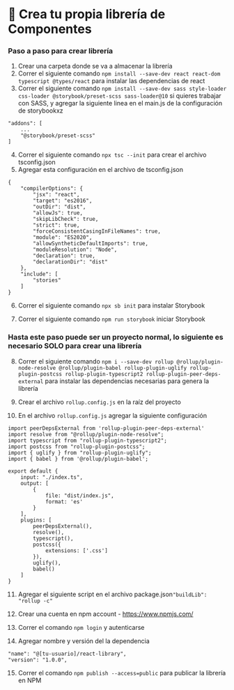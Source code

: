 # 📘 Crea tu propia librería de Componentes

### Paso a paso para crear librería

1. Crear una carpeta donde se va a almacenar la librería
2. Correr el siguiente comando ```npm install --save-dev react react-dom typescript @types/react``` para instalar las dependencias de react
3. Correr el siguiente comando ```npm install --save-dev sass style-loader css-loader @storybook/preset-scss sass-loader@10``` si quieres trabajar con SASS, y agregar la siguiente linea en el main.js de la configuración de storybookxz
```
"addons": [
    ...
    "@storybook/preset-scss"
]
```
4. Correr el siguiente comando ```npx tsc --init``` para crear el archivo tsconfig.json
5. Agregar esta configuración en el archivo de tsconfig.json

```
{
    "compilerOptions": {
        "jsx": "react",
        "target": "es2016",
        "outDir": "dist",
        "allowJs": true,
        "skipLibCheck": true,
        "strict": true,
        "forceConsistentCasingInFileNames": true,
        "module": "ES2020",
        "allowSyntheticDefaultImports": true,
        "moduleResolution": "Node",
        "declaration": true,
        "declarationDir": "dist"
    },
    "include": [
        "stories"
    ]
}
```

6. Correr el siguiente comando ```npx sb init``` para instalar Storybook

7. Correr el siguiente comando ```npm run storybook``` iniciar Storybook

### Hasta este paso puede ser un proyecto normal, lo siguiente es necesario SOLO para crear una librería

8.  Correr el siguiente comando ```npm i --save-dev rollup @rollup/plugin-node-resolve @rollup/plugin-babel rollup-plugin-uglify rollup-plugin-postcss rollup-plugin-typescript2 rollup-plugin-peer-deps-external``` 
para instalar las dependencias necesarias para genera la librería 

9. Crear el archivo ```rollup.config.js``` en la raíz del proyecto

10. En el archivo ```rollup.config.js``` agregar la siguiente configuración
```
import peerDepsExternal from 'rollup-plugin-peer-deps-external'
import resolve from "@rollup/plugin-node-resolve";
import typescript from "rollup-plugin-typescript2";
import postcss from "rollup-plugin-postcss";
import { uglify } from "rollup-plugin-uglify";
import { babel } from '@rollup/plugin-babel';

export default {
    input: "./index.ts",
    output: [
        {
            file: "dist/index.js",
            format: 'es'
        }
    ],
    plugins: [
        peerDepsExternal(),
        resolve(),
        typescript(),
        postcss({
            extensions: ['.css']
        }),
        uglify(),
        babel()
    ]
}
```

11. Agregar el siguiente script en el archivo package.json```"buildLib": "rollup -c"```

12. Crear una cuenta en npm account - https://www.npmjs.com/

13. Correr el comando ```npm login``` y autenticarse

14. Agregar nombre y versión del la dependencia 
```
"name": "@[tu-usuario]/react-library",
"version": "1.0.0",
```
15. Correr el comando ```npm publish --access=public``` para publicar la librería en NPM
